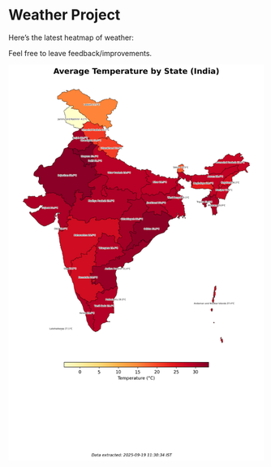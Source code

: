 # Weather Project

Here’s the latest heatmap of weather:

Feel free to leave feedback/improvements.

![India Heatmap](docs/assets/india_heatmap.png?v=CCF184)
